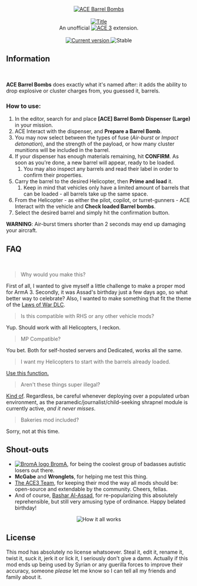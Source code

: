 <p align="center">
  <a href="https://github.com/Neefay/ace_barrelbombs">
   <img src="https://puu.sh/xzxdp/d40599b662.png" alt="ACE Barrel Bombs">
   <br/><br/>
   <img src="https://puu.sh/xzxdk/e56786feb5.png" alt="Title">
  </a>
  <br/>
  An unofficial <a href="https://github.com/acemod/ACE3"><img src="https://puu.sh/xzxxB/1f04534da3.png" alt="ACE 3"></a> extension.
  <br/><br/>
  <a href="https://github.com/Neefay/BromA-A3-Framework-Mark3/commits/master">
    <img src="https://img.shields.io/badge/build-1.0-blue.svg?style=flat-square" alt="Current version">
  </a>
  <img src="https://img.shields.io/badge/stable-yes-green.svg?style=flat-square" alt="Stable">
</p>

## Information
<br/>

**ACE Barrel Bombs** does exactly what it's named after: it adds the ability to drop explosive or cluster charges from, you guessed it, barrels.

### How to use:
1. In the editor, search for and place **[ACE] Barrel Bomb Dispenser (Large)** in your mission.
1. ACE Interact with the dispenser, and **Prepare a Barrel Bomb**.
1. You may now select between the types of fuse (*Air-burst* or *Impact detonation*), and the strength of the payload, or how many cluster munitions will be included in the barrel.
1. If your dispenser has enough materials remaining, hit **CONFIRM**. As soon as you're done, a new barrel will appear, ready to be loaded.
    1. You may also inspect any barrels and read their label in order to confirm their properties.
1. Carry the barrel to the desired Helicopter, then **Prime and load** it. 
    1. Keep in mind that vehicles only have a limited amount of barrels that can be loaded - all barrels take up the same space.
1. From the Helicopter - as either the pilot, copilot, or turret-gunners - ACE Interact with the vehicle and **Check loaded Barrel bombs**.
1. Select the desired barrel and simply hit the confirmation button.

**WARNING**: Air-burst timers shorter than 2 seconds may end up damaging your aircraft.


## FAQ
<br/>

> Why would you make this?

First of all, I wanted to give myself a little challenge to make a proper mod for ArmA 3. Secondly, it was Assad's birthday just a few days ago, so what better way to celebrate?
Also, I wanted to make something that fit the theme of the [Laws of War DLC](https://arma3.com/dlc/lawsofwar).

> Is this compatible with RHS or any other vehicle mods?

Yup. Should work with all Helicopters, I reckon.

> MP Compatible?

You bet. Both for self-hosted servers and Dedicated, works all the same.

> I want my Helicopters to start with the barrels already loaded.

[Use this function.](https://github.com/Neefay/ace_barrelbombs/blob/master/addons/barrelbombs/functions/fnc_addBarrelsToVehicle.sqf)

> Aren't these things super illegal?

[Kind of](http://www.weaponslaw.org/glossary/barrel-bomb). Regardless, be careful whenever deploying over a populated urban environment, as the paramedic/journalist/child-seeking shrapnel module is currently active, *and it never misses*.

> Bakeries mod included?

Sorry, not at this time.

## Shout-outs

* [![BromA logo](https://puu.sh/xzzs2/924be44a21.png) BromA](http://steamcommunity.com/groups/broma3), for being the coolest group of badasses autistic losers out there.
* **McGabe** and **Wronglets**, for helping me test this thing.
* [The ACE3 Team](https://github.com/acemod/ACE3/graphs/contributors), for keeping their mod the way all mods should be: open-source and extendable by the community. Cheers, fellas.
* And of course, [Bashar Al-Assad](https://en.wikipedia.org/wiki/Bashar_al-Assad), for re-popularizing this absolutely reprehensible, but still very amusing type of ordinance. Happy belated birthday!

<p align="center">
   <img src="https://puu.sh/xzzEw/0b599e491f.png" alt="How it all works">
</p>

## License

This mod has absolutely no license whatsoever. Steal it, edit it, rename it, twist it, suck it, jerk it or lick it, I seriously don't give a damn.
Actually if this mod ends up being used by Syrian or any guerilla forces to improve their accuracy, someone _please_ let me know so I can tell all my friends and family about it.
